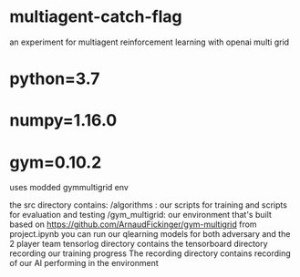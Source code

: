 # multiagent-catch-flag
an experiment for multiagent reinforcement learning with openai multi grid
# python=3.7
# numpy=1.16.0
# gym=0.10.2

uses modded gymmultigrid env

the src directory contains:
/algorithms : our scripts for training and scripts for evaluation and testing
/gym_multigrid: our environment that's built based on https://github.com/ArnaudFickinger/gym-multigrid
from project.ipynb you can run our qlearning models for both adversary and the 2 player team
tensorlog directory contains the tensorboard directory recording our training progress
The recording directory contains recording of our AI performing in the environment

 


